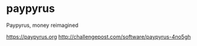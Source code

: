 # paypyrus
Paypyrus, money reimagined

https://paypyrus.org
http://challengepost.com/software/paypyrus-4no5gh
